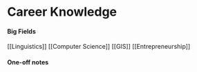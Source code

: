 # Career Knowledge

#### Big Fields
[[Linguistics]]
[[Computer Science]]
[[GIS]]
[[Entrepreneurship]]

#### One-off notes
